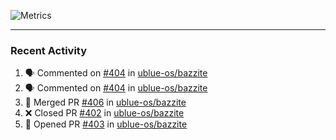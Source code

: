 ![Metrics](https://metrics.lecoq.io/KyleGospo?template=classic&base=header%2C%20activity%2C%20community%2C%20repositories%2C%20metadata&base.indepth=false&base.hireable=false&base.skip=false&config.timezone=America%2FLos_Angeles)

---
### Recent Activity
<!--START_SECTION:activity-->
1. 🗣 Commented on [#404](https://github.com/ublue-os/bazzite/issues/404#issuecomment-1745812920) in [ublue-os/bazzite](https://github.com/ublue-os/bazzite)
2. 🗣 Commented on [#404](https://github.com/ublue-os/bazzite/issues/404#issuecomment-1745810600) in [ublue-os/bazzite](https://github.com/ublue-os/bazzite)
3. 🎉 Merged PR [#406](https://github.com/ublue-os/bazzite/pull/406) in [ublue-os/bazzite](https://github.com/ublue-os/bazzite)
4. ❌ Closed PR [#402](https://github.com/ublue-os/bazzite/pull/402) in [ublue-os/bazzite](https://github.com/ublue-os/bazzite)
5. 💪 Opened PR [#403](https://github.com/ublue-os/bazzite/pull/403) in [ublue-os/bazzite](https://github.com/ublue-os/bazzite)
<!--END_SECTION:activity-->

